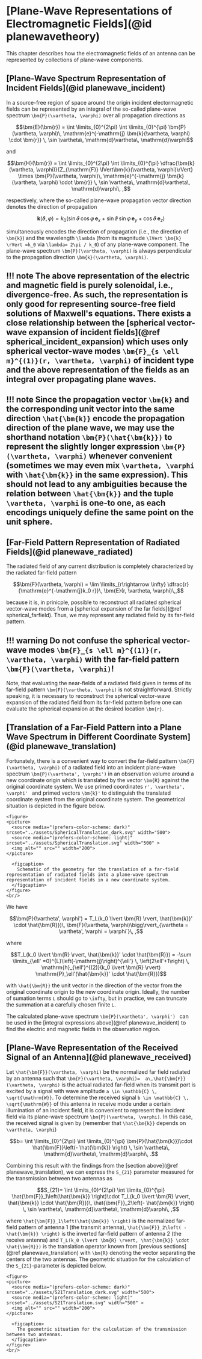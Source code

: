 # [Plane-Wave Representations of Electromagnetic Fields](@id planewavetheory)
This chapter describes how the electromagnetic fields of an antenna can be represented by collections of plane-wave components.

## [Plane-Wave Spectrum Representation of Incident Fields](@id planewave_incident)
In a source-free region of space around the origin incident electormagnetic fields can be represented by an integral of the so-called plane-wave spectrum ``\bm{P}(\vartheta, \varphi)`` over all propagation directions
as
```math
\bm{E}(\bm{r})
=
\int \limits_{0}^{2\pi}
\int \limits_{0}^{\pi}
\bm{P}(\vartheta, \varphi)\,
\mathrm{e}^{-\mathrm{j} \bm{k}(\vartheta, \varphi) \cdot \bm{r}}
\, \sin \vartheta\,
\mathrm{d}\vartheta\, \mathrm{d}\varphi
```
and
```math
\bm{H}(\bm{r})
=
\int \limits_{0}^{2\pi}
\int \limits_{0}^{\pi}
\dfrac{\bm{k}(\vartheta, \varphi)}{Z_{\mathrm{F}} \lVert\bm{k}(\vartheta, \varphi)\rVert} \times
\bm{P}(\vartheta, \varphi)\,
\mathrm{e}^{-\mathrm{j} \bm{k}(\vartheta, \varphi) \cdot \bm{r}}
\, \sin \vartheta\,
\mathrm{d}\vartheta\, \mathrm{d}\varphi\, ,
```
respectively, where the so-called plane-wave propagation vector direction denotes the direction of propagation
```math
\bm{k}(\vartheta, \varphi)
=
k_0\left(
\sin \vartheta\, \cos \varphi \,\bm{e}_x 
+ 
\sin \vartheta\, \sin \varphi \,\bm{e}_y
+
\cos \vartheta\, \bm{e}_z 
\right)
```
simultaneously encodes the direction of propagation (i.e., the direction of ``\bm{k}``) and the wavelength ``\lambda`` (from its magnitude ``\lVert \bm{k} \rVert =k_0`` via ``\lambda= 2\pi / k_0``) of any plane-wave component.
The plane-wave spectrum ``\bm{P}(\vartheta, \varphi)`` is always perpendicular to the propagation direction ``\bm{k}(\vartheta, \varphi)``.

!!! note
    The above representation of the electric and magnetic field is purely solenoidal, i.e., divergence-free. As such, the representation is only good for representing source-free field solutions of Maxwell's equations. There exists a close relationship between the [spherical vector-wave expansion of incident fields](@ref spherical_incident_expansion) which uses only spherical vector-wave modes ``\bm{F}_{s \ell m}^{(1)}(r, \vartheta, \varphi)`` of incident type and the above representation of the fields as an integral over propagating plane waves.
---

!!! note
    Since the propagation vector ``\bm{k}`` and the corresponding unit vector into the same direction ``\hat{\bm{k}}`` encode the propagation direction of the plane wave, we may use the shorthand notation ``\bm{P}(\hat{\bm{k}})`` to represent the slightly longer expression ``\bm{P}(\vartheta, \varphi)`` whenever convenient (sometimes we may even mix ``\vartheta, \varphi`` with ``\hat{\bm{k}}`` in the same expression). 
    This should not lead to any ambiguities because the relation between ``\hat{\bm{k}}`` and the tuple ``\vartheta, \varphi`` is one-to one, as each encodings uniquely define the same point on the unit sphere.
---

## [Far-Field Pattern Representation of Radiated Fields](@id planewave_radiated)
The radiated field of any current distribution is completely characterized by the radiated far-field pattern 
```math
\bm{F}(\vartheta, \varphi) = \lim \limits_{r\rightarrow \infty} \dfrac{r}{\mathrm{e}^{-\mathrm{j}k_0 r}}\, \bm{E}(r, \vartheta, \varphi)\,,
```
because it is, in prinicple, possible to reconstruct all radiated spherical vector-wave modes from a [spherical expansion of the far fields](@ref spherical_farfield).
Thus, we may represent any radiated field by its far-field pattern.

!!! warning
    Do not confuse the spherical vector-wave modes ``\bm{F}_{s \ell m}^{(1)}(r, \vartheta, \varphi)`` with the far-field pattern ``\bm{F}(\vartheta, \varphi)``!
---

Note, that evaluating the near-fields of a radiated field given in terms of its far-field pattern ``\bm{F}(\vartheta, \varphi)`` is not straightforward. Strictly speaking, it is necessary to reconstruct the spherical vector-wave expansion of the radiated field from its far-field pattern before one can evaluate the spherical expansion at the desired location ``\bm{r}``.


## [Translation of a Far-Field Pattern into a Plane Wave Spectrum in Different Coordinate System](@id planewave_translation)
Fortunately, there is a convenient way to convert the far-field pattern ``\bm{F}(\vartheta, \varphi)`` of a radiated field into an incident plane-wave spectrum ``\bm{P}(\vartheta', \varphi')`` in an observation volume around a new coordinate origin which is translated by the vector ``\bm{R}`` against the original coordinate system.  We use primed coordinates ``r', \vartheta', \varphi' `` and primed vectors ``\bm{k}'`` to distinguish the translated coordinate system from the original coordinate system. The geometrical situation is depicted in the figure below.

```@raw html
<figure>
<picture>
  <source media="(prefers-color-scheme: dark)" srcset="../assets/SphericalTranslation_dark.svg" width="500">
  <source media="(prefers-color-scheme: light)" srcset="../assets/SphericalTranslation.svg" width="500" >
  <img alt="" src="" width="200">
</picture>

  <figcaption>
    Schematic of the geometry for the translation of a far-field representation of radiated fields into a plane-wave spectrum representation of incident fields in a new coordinate system.
  </figcaption>
</figure>
<br/>
```

We have
```math
\bm{P}(\vartheta', \varphi') = T_L(k_0 \lvert \bm{R} \rvert, \hat{\bm{k}}' \cdot \hat{\bm{R}})\, \bm{F}(\vartheta, \varphi)\bigg\rvert_{\vartheta = \vartheta', \varphi = \varphi`}\, ,
```
where 
```math
T_L(k_0 \lvert \bm{R} \rvert, \hat{\bm{k}}' \cdot \hat{\bm{R}})
=
-\sum \limits_{\ell' =0}^{L}\left(-\mathrm{j}\right)^{\ell'} \,
\left(2\ell'+1\right) \, 
\mathrm{h}_{\ell'}^{(2)}(k_0 \lvert \bm{R} \rvert)
\mathrm{P}_\ell'(\hat{\bm{k}}' \cdot \hat{\bm{R}})
```
with ``\hat{\bm{R}}`` the unit vector in the direction of the vector from the original coordinate origin to the new coordinate origin.
Ideally, the number of sumation terms ``L`` should go to ``\infty``, but in practice, we can truncate the summation at a carefully chosen finite ``L``.

The calculated plane-wave spectrum ``\bm{P}(\vartheta', \varphi') `` can be used in the [integral expressions above](@ref planewave_incident) to find the electric and magnetic fields in the observation region.

## [Plane-Wave Representation of the Received Signal of an Antenna](@id planewave_received)
Let ``\hat{\bm{F}}(\vartheta, \varphi)`` be the normalized far field radiated by an antenna such that ``\bm{F}(\vartheta, \varphi)=  a\,\hat{\bm{F}}(\vartheta, \varphi)`` is the actual radiated far-field when its transmit port is excited by a signal with wave amplitude ``a \in \mathbb{C} \, \sqrt{\mathrm{W}}``.
To determine the received signal ``b \in \mathbb{C} \, \sqrt{\mathrm{W}}`` of this antenna in receive mode under a certain illumination of an incident field, it is convenient to represent the incident field via its plane-wave spectrum ``\bm{P}(\vartheta, \varphi)``. In this case, the received signal is given by (remember that ``\hat{\bm{k}}`` depends on ``\vartheta, \varphi``)
```math
b=
\int \limits_{0}^{2\pi}
\int \limits_{0}^{\pi}
\bm{P}(\hat{\bm{k}})\cdot
\hat{\bm{F}}\left(- \hat{\bm{k}} \right)
\, \sin \vartheta\,
\mathrm{d}\vartheta\, \mathrm{d}\varphi\, .
```

Combining this result with the findings from the [section above](@ref planewave_translation), we can express the ``S_{21}`` parameter measured for the transmission between two antennas as
```math
S_{21}=
\int \limits_{0}^{2\pi}
\int \limits_{0}^{\pi}
\hat{\bm{F}}_1\left(\hat{\bm{k}} \right)\cdot
T_L(k_0 \lvert \bm{R} \rvert, \hat{\bm{k}} \cdot \hat{\bm{R}})\,
\hat{\bm{F}}_2\left(- \hat{\bm{k}} \right)
\, \sin \vartheta\,
\mathrm{d}\vartheta\, \mathrm{d}\varphi\, ,
```
where ``\hat{\bm{F}}_1\left(\hat{\bm{k}} \right)`` is the normalized far-field pattern of antenna 1 (the transmit antenna), ``\hat{\bm{F}}_2\left( - \hat{\bm{k}} \right)`` is the inverted far-field pattern of antenna 2 (the receive antenna) and ``T_L(k_0 \lvert \bm{R} \rvert, \hat{\bm{k}} \cdot \hat{\bm{R}})`` is the translation operator known from [previous sections](@ref planewave_translation) with ``\bm{R}`` denoting the vector separating the centers of the two antennas.
The geometric situation for the calculation of the ``S_{21}``-parameter is depicted below. 

```@raw html
<figure>
<picture>
  <source media="(prefers-color-scheme: dark)" srcset="../assets/S21Translation_dark.svg" width="500">
  <source media="(prefers-color-scheme: light)" srcset="../assets/S21Translation.svg" width="500" >
  <img alt="" src="" width="200">
</picture>

  <figcaption>
    The geometric situation for the calculation of the transmission between two antennas.
  </figcaption>
</figure>
<br/>
```

